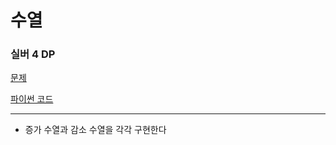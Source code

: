 # 수열
### 실버 4 DP
[문제](https://www.acmicpc.net/problem/2491)

[파이썬 코드](2491.py)

---

- 증가 수열과 감소 수열을 각각 구현한다

